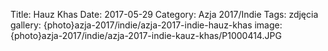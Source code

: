 Title: Hauz Khas
Date: 2017-05-29
Category: Azja 2017/Indie
Tags: zdjęcia
gallery: {photo}azja-2017/indie/azja-2017-indie-hauz-khas
image: {photo}azja-2017/indie/azja-2017-indie-kauz-khas/P1000414.JPG
